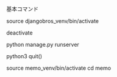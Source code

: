 基本コマンド

<!-- DjangoBros/ -->

source djangobros_venv/bin/activate

<!-- (djangorbos_venv) -->

deactivate

<!-- DjangoBros/dgango_blog/ -->

python manage.py runserver

<!-- console -->

python3
quit()

<!-- /Dhangomemo -->

source memo_venv/bin/activate
cd memo
